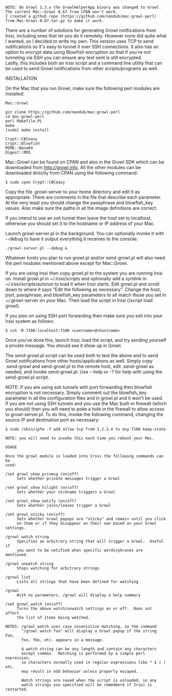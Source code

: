 ```
NOTE: On Growl 1.3.x the GrowlHelperApp binary was changed to Growl.  The current Mac::Growl 0.67 from CPAN won't work.  
I created a github repo (https://github.com/nandub/mac-growl-perl) from Mac-Growl-0.67.tar.gz to make it work.
```

There are a number of solutions for generating Growl notifications from Irssi,
including ones that let you do it remotely.  However none did quite what I 
wanted, so I decided to write my own.  This version uses TCP to send 
notifications so it's easy to tunnel it over SSH connections.  It also 
has an option to encrypt data using Blowfish encryption so that if you're 
not tunneling via SSH you can ensure any text sent is still encrypted.  
Lastly, this includes both an Irssi script and a command line utility that 
can be used to send Growl notifications from other scripts/programs as well.

INSTALLATION

On the Mac that you run Growl, make sure the following perl modules are
installed:

```
Mac::Growl

git clone https://github.com/nandub/mac-growl-perl
cd mac-growl-perl
perl Makefile.PL
make
[sudo] make install
```

```
Crypt::CBCeasy
Crypt::Blowfish
MIME::Base64
Digest::MD5
```

Mac::Growl can be found on CPAN and also in the Growl SDK which can be
downloaded from http://growl.info.  All the other modules can be downloaded
directly from CPAN using the following command:

```
$ sudo cpan Crypt::CBCeasy
```

Copy the file .growl-server to your home directory and edit it as appropriate.
There are comments in the file that describe each parameter.  At the very least
you should change the passphrase and blowfish_key values.  Also make sure
the paths in all the image definitions are correct.

If you intend to use an ssh tunnel then leave the host set to localhost,
otherwise you should set it to the hostname or IP address of your Mac.

Launch growl-server.pl in the background.  You can optionally invoke it
with --debug to have it output everything it receives to the console:

```
./growl-server.pl --debug &
```

Whatever hosts you plan to run growl.pl and/or send-growl.pl will also need
the perl modules mentioned above except for Mac::Growl.

If you are using Irssi then copy growl.pl to the system you are running
Irssi on.  Install growl.pl in ~/.irssi/scripts and optionally add
a symlink in ~/.irssi/scripts/autorun to load it when Irssi starts.
Edit growl.pl and scroll down to where it says "Edit the following as 
necessary". Change the host, port, passphrase, and blowfish_key parameters 
to all match those you set in ~/.growl-server on your Mac.  Then load the 
script in Irssi (/script load growl).

If you plan on using SSH port forwarding then make sure you ssh into your
Irssi system as follows:

```
$ ssh -R 7106:localhost:7106 <username>@<hostname>
```

Once you've done this, launch Irssi, load the script, and try sending
yourself a private message.  You should see it show up in Growl.

The send-growl.pl script can be used both to test the above and to send
Growl notifications from other hosts/applications as well.  Simply copy
.send-growl and send-growl.pl to the remote host, edit .send-growl as
needed, and invoke send-growl.pl.  Use --help or -? for help with using
the send-growl.pl script.


NOTE: If you are using ssh tunnels with port forwarding then blowfish 
encryption is not necessary.  Simply comment out the blowfish_key
parameter in all the configuration files and in growl.pl and it won't 
be used.  If you are not using SSH tunnels and you use the Mac built-in
firewall (which you should) then you will need to poke a hole in the 
firewall to allow access to growl-server.pl.  To do this, invoke the
following command, changing the source IP and destination port as 
necessary:

```
$ sudo /sbin/ipfw -f add allow tcp from 1.2.3.4 to any 7106 keep-state

NOTE: you will need to invoke this each time you reboot your Mac.
```

```
USAGE

Once the growl module is loaded into Irssi the following commands can be
used:

/set growl_show_privmsg (on|off)
     Sets whether private messages trigger a Growl

/set growl_show_hilight (on|off)
     Sets whether your nickname triggers a Growl

/set growl_show_notify (on|off)
     Sets whether joins/leaves trigger a Growl

/set growl_sticky (on|off)
     Sets whether Growl popups are "sticky" and remain until you click
     on them or if they disappear on their own based on your Growl settings.

/growl watch string
     Specifies an arbitrary string that will trigger a Growl.  Useful if
     you want to be notified when specific words/phrases are mentioned.

/growl unwatch string
     Stops watching for arbitrary strings

/growl list
     Lists all strings that have been defined for watching

/growl
     With no parameters, /growl will display a help summary

/set growl_watch (on|off)
     Turns the above watch/unwatch settings on or off.  Does not affect 
     the list of items being watched.

NOTES: /growl watch uses case insensitive matching, so the command 
       "/growl watch foo" will display a Growl popup if the string Foo,
       foo, fOo, etc. appears in a message.

       A watch string can be any length and contain any characters 
       except commas.  Matching is performed by a simple perl expression,
       so characters normally used in regular expressions like * $ ( ) etc.
       may result in odd behavior unless properly escaped.

       Watch strings are saved when the script is unloaded, so any 
       watch strings you specified will be rememberd if Irssi is restarted.
```
